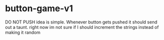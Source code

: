 # button-game-v1
DO NOT PUSH
idea is simple. Whenever button gets pushed it should send out a taunt.
right now im not sure if I should increment the strings instead of making it random
